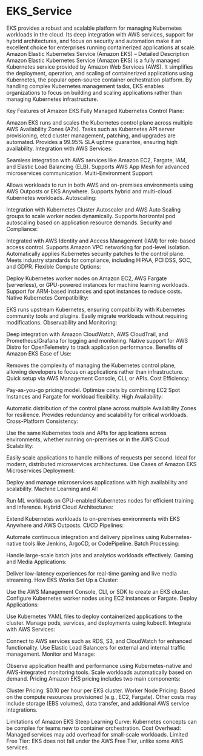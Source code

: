 # EKS_Service
 EKS provides a robust and scalable platform for managing Kubernetes workloads in the cloud. Its deep integration with AWS services, support for hybrid architectures, and focus on security and automation make it an excellent choice for enterprises running containerized applications at scale.
Amazon Elastic Kubernetes Service (Amazon EKS) – Detailed Description
Amazon Elastic Kubernetes Service (Amazon EKS) is a fully managed Kubernetes service provided by Amazon Web Services (AWS). It simplifies the deployment, operation, and scaling of containerized applications using Kubernetes, the popular open-source container orchestration platform. By handling complex Kubernetes management tasks, EKS enables organizations to focus on building and scaling applications rather than managing Kubernetes infrastructure.

Key Features of Amazon EKS
Fully Managed Kubernetes Control Plane:

Amazon EKS runs and scales the Kubernetes control plane across multiple AWS Availability Zones (AZs).
Tasks such as Kubernetes API server provisioning, etcd cluster management, patching, and upgrades are automated.
Provides a 99.95% SLA uptime guarantee, ensuring high availability.
Integration with AWS Services:

Seamless integration with AWS services like Amazon EC2, Fargate, IAM, and Elastic Load Balancing (ELB).
Supports AWS App Mesh for advanced microservices communication.
Multi-Environment Support:

Allows workloads to run in both AWS and on-premises environments using AWS Outposts or EKS Anywhere.
Supports hybrid and multi-cloud Kubernetes workloads.
Autoscaling:

Integration with Kubernetes Cluster Autoscaler and AWS Auto Scaling groups to scale worker nodes dynamically.
Supports horizontal pod autoscaling based on application resource demands.
Security and Compliance:

Integrated with AWS Identity and Access Management (IAM) for role-based access control.
Supports Amazon VPC networking for pod-level isolation.
Automatically applies Kubernetes security patches to the control plane.
Meets industry standards for compliance, including HIPAA, PCI DSS, SOC, and GDPR.
Flexible Compute Options:

Deploy Kubernetes worker nodes on Amazon EC2, AWS Fargate (serverless), or GPU-powered instances for machine learning workloads.
Support for ARM-based instances and spot instances to reduce costs.
Native Kubernetes Compatibility:

EKS runs upstream Kubernetes, ensuring compatibility with Kubernetes community tools and plugins.
Easily migrate workloads without requiring modifications.
Observability and Monitoring:

Deep integration with Amazon CloudWatch, AWS CloudTrail, and Prometheus/Grafana for logging and monitoring.
Native support for AWS Distro for OpenTelemetry to track application performance.
Benefits of Amazon EKS
Ease of Use:

Removes the complexity of managing the Kubernetes control plane, allowing developers to focus on applications rather than infrastructure.
Quick setup via AWS Management Console, CLI, or APIs.
Cost Efficiency:

Pay-as-you-go pricing model.
Optimize costs by combining EC2 Spot Instances and Fargate for workload flexibility.
High Availability:

Automatic distribution of the control plane across multiple Availability Zones for resilience.
Provides redundancy and scalability for critical workloads.
Cross-Platform Consistency:

Use the same Kubernetes tools and APIs for applications across environments, whether running on-premises or in the AWS Cloud.
Scalability:

Easily scale applications to handle millions of requests per second.
Ideal for modern, distributed microservices architectures.
Use Cases of Amazon EKS
Microservices Deployment:

Deploy and manage microservices applications with high availability and scalability.
Machine Learning and AI:

Run ML workloads on GPU-enabled Kubernetes nodes for efficient training and inference.
Hybrid Cloud Architectures:

Extend Kubernetes workloads to on-premises environments with EKS Anywhere and AWS Outposts.
CI/CD Pipelines:

Automate continuous integration and delivery pipelines using Kubernetes-native tools like Jenkins, ArgoCD, or CodePipeline.
Batch Processing:

Handle large-scale batch jobs and analytics workloads effectively.
Gaming and Media Applications:

Deliver low-latency experiences for real-time gaming and live media streaming.
How EKS Works
Set Up a Cluster:

Use the AWS Management Console, CLI, or SDK to create an EKS cluster.
Configure Kubernetes worker nodes using EC2 instances or Fargate.
Deploy Applications:

Use Kubernetes YAML files to deploy containerized applications to the cluster.
Manage pods, services, and deployments using kubectl.
Integrate with AWS Services:

Connect to AWS services such as RDS, S3, and CloudWatch for enhanced functionality.
Use Elastic Load Balancers for external and internal traffic management.
Monitor and Manage:

Observe application health and performance using Kubernetes-native and AWS-integrated monitoring tools.
Scale workloads automatically based on demand.
Pricing
Amazon EKS pricing includes two main components:

Cluster Pricing:
$0.10 per hour per EKS cluster.
Worker Node Pricing:
Based on the compute resources provisioned (e.g., EC2, Fargate).
Other costs may include storage (EBS volumes), data transfer, and additional AWS service integrations.

Limitations of Amazon EKS
Steep Learning Curve: Kubernetes concepts can be complex for teams new to container orchestration.
Cost Overhead: Managed services may add overhead for small-scale workloads.
Limited Free Tier: EKS does not fall under the AWS Free Tier, unlike some AWS services.

